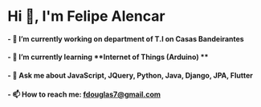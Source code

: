 # Hi 👋, I'm Felipe Alencar

#### - 🔭 I’m currently working on department of T.I on **Casas Bandeirantes**
#### - 🌱 I’m currently learning **Internet of Things (Arduino) **
#### - 💬 Ask me about **JavaScript, JQuery, Python, Java, Django, JPA, Flutter**
#### - 📫 How to reach me: **fdouglas7@gmail.com**


